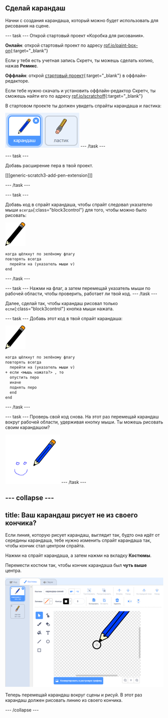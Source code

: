 ## Сделай карандаш

Начни с создания карандаша, который можно будет использовать для рисования на сцене.

--- task --- Открой стартовый проект «Коробка для рисования».

**Онлайн**: открой стартовый проект по адресу [rpf.io/paint-box-on](http://rpf.io/paint-box-on){:target="_blank"}

Если у тебя есть учетная запись Скретч, ты можешь сделать копию, нажав **Ремикс**.

**Оффлайн**: открой [стартовый проект](http://rpf.io/p/ru-RU/paint-box-go){:target="_blank"} в оффлайн-редакторе.

Если тебе нужно скачать и установить оффлайн-редактор Скретч, ты сможешь найти его по адресу [rpf.io/scratchoff](http://rpf.io/scratchoff){:target="_blank"}

В стартовом проекте ты должен увидеть спрайты карандаша и ластика:

![снимок экрана](images/paint-starter.png) --- /task ---

--- task ---

Добавь расширение пера в твой проект.

[[[generic-scratch3-add-pen-extension]]]

--- /task ---

--- task ---

Добавь код в спрайт карандаша, чтобы спрайт следовал указателю мыши `всегда`{:class="block3control"} для того, чтобы можно было рисовать:

![карандаш](images/pencil.png)

```blocks3
когда щёлкнут по зелёному флагу
повторять всегда 
  перейти на (указатель мыши v)
end
```

--- /task ---

--- task --- Нажми на флаг, а затем перемещай указатель мыши по рабочей области, чтобы проверить, работает ли твой код. --- /task ---

Далее, сделай так, чтобы карандаш рисовал только `если`{:class="block3control"} кнопка мыши нажата.

--- task --- Добавь этот код в твой спрайт карандаша:

![карандаш](images/pencil.png)

```blocks3
когда щёлкнут по зелёному флагу
повторять всегда 
  перейти на (указатель мыши v)
+ если <мышь нажата?> , то 
  опустить перо
  иначе 
  поднять перо
  end
end
```

--- /task ---

--- task --- Проверь свой код снова. На этот раз перемещай карандаш вокруг рабочей области, удерживая кнопку мыши. Ты можешь рисовать своим карандашом?

![снимок экрана](images/paint-draw.png) --- /task ---

--- collapse ---
---
title: Ваш карандаш рисует не из своего кончика?
---

Если линия, которую рисует карандаш, выглядит так, будто она идёт от середины карандаша, тебе нужно изменить спрайт карандаша так, чтобы кончик стал центром спрайта.

Нажми на спрайт карандаша, а затем нажми на вкладку **Костюмы**.

Перемести костюм так, чтобы кончик карандаша был **чуть выше** центра.

![центр костюма](images/costume-center-annotated.png)

Теперь перемещай карандаш вокруг сцены и рисуй. В этот раз карандаш должен рисовать линию из своего кончика.

--- /collapse ---